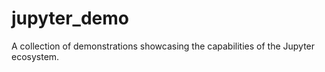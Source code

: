 # jupyter_demo
A collection of demonstrations showcasing the capabilities of the Jupyter ecosystem.
